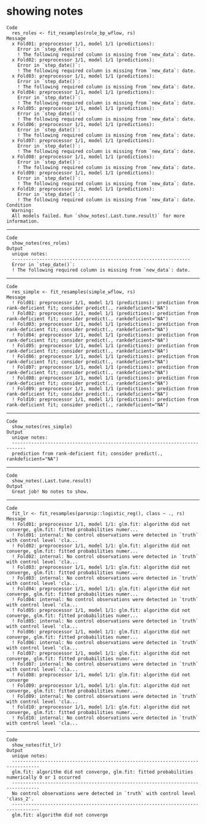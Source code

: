 # showing notes

    Code
      res_roles <- fit_resamples(role_bp_wflow, rs)
    Message
      x Fold01: preprocessor 1/1, model 1/1 (predictions):
        Error in `step_date()`:
        ! The following required column is missing from `new_data`: date.
      x Fold02: preprocessor 1/1, model 1/1 (predictions):
        Error in `step_date()`:
        ! The following required column is missing from `new_data`: date.
      x Fold03: preprocessor 1/1, model 1/1 (predictions):
        Error in `step_date()`:
        ! The following required column is missing from `new_data`: date.
      x Fold04: preprocessor 1/1, model 1/1 (predictions):
        Error in `step_date()`:
        ! The following required column is missing from `new_data`: date.
      x Fold05: preprocessor 1/1, model 1/1 (predictions):
        Error in `step_date()`:
        ! The following required column is missing from `new_data`: date.
      x Fold06: preprocessor 1/1, model 1/1 (predictions):
        Error in `step_date()`:
        ! The following required column is missing from `new_data`: date.
      x Fold07: preprocessor 1/1, model 1/1 (predictions):
        Error in `step_date()`:
        ! The following required column is missing from `new_data`: date.
      x Fold08: preprocessor 1/1, model 1/1 (predictions):
        Error in `step_date()`:
        ! The following required column is missing from `new_data`: date.
      x Fold09: preprocessor 1/1, model 1/1 (predictions):
        Error in `step_date()`:
        ! The following required column is missing from `new_data`: date.
      x Fold10: preprocessor 1/1, model 1/1 (predictions):
        Error in `step_date()`:
        ! The following required column is missing from `new_data`: date.
    Condition
      Warning:
      All models failed. Run `show_notes(.Last.tune.result)` for more information.

---

    Code
      show_notes(res_roles)
    Output
      unique notes:
      -----------------------------------------------------------------
      Error in `step_date()`:
      ! The following required column is missing from `new_data`: date.

---

    Code
      res_simple <- fit_resamples(simple_wflow, rs)
    Message
      ! Fold01: preprocessor 1/1, model 1/1 (predictions): prediction from rank-deficient fit; consider predict(., rankdeficient="NA")
      ! Fold02: preprocessor 1/1, model 1/1 (predictions): prediction from rank-deficient fit; consider predict(., rankdeficient="NA")
      ! Fold03: preprocessor 1/1, model 1/1 (predictions): prediction from rank-deficient fit; consider predict(., rankdeficient="NA")
      ! Fold04: preprocessor 1/1, model 1/1 (predictions): prediction from rank-deficient fit; consider predict(., rankdeficient="NA")
      ! Fold05: preprocessor 1/1, model 1/1 (predictions): prediction from rank-deficient fit; consider predict(., rankdeficient="NA")
      ! Fold06: preprocessor 1/1, model 1/1 (predictions): prediction from rank-deficient fit; consider predict(., rankdeficient="NA")
      ! Fold07: preprocessor 1/1, model 1/1 (predictions): prediction from rank-deficient fit; consider predict(., rankdeficient="NA")
      ! Fold08: preprocessor 1/1, model 1/1 (predictions): prediction from rank-deficient fit; consider predict(., rankdeficient="NA")
      ! Fold09: preprocessor 1/1, model 1/1 (predictions): prediction from rank-deficient fit; consider predict(., rankdeficient="NA")
      ! Fold10: preprocessor 1/1, model 1/1 (predictions): prediction from rank-deficient fit; consider predict(., rankdeficient="NA")

---

    Code
      show_notes(res_simple)
    Output
      unique notes:
      ---------------------------------------------------------------------------
      prediction from rank-deficient fit; consider predict(., rankdeficient="NA")

---

    Code
      show_notes(.Last.tune.result)
    Output
      Great job! No notes to show.

---

    Code
      fit_lr <- fit_resamples(parsnip::logistic_reg(), class ~ ., rs)
    Message
      ! Fold01: preprocessor 1/1, model 1/1: glm.fit: algorithm did not converge, glm.fit: fitted probabilities numer...
      ! Fold01: internal: No control observations were detected in `truth` with control level 'cla...
      ! Fold02: preprocessor 1/1, model 1/1: glm.fit: algorithm did not converge, glm.fit: fitted probabilities numer...
      ! Fold02: internal: No control observations were detected in `truth` with control level 'cla...
      ! Fold03: preprocessor 1/1, model 1/1: glm.fit: algorithm did not converge, glm.fit: fitted probabilities numer...
      ! Fold03: internal: No control observations were detected in `truth` with control level 'cla...
      ! Fold04: preprocessor 1/1, model 1/1: glm.fit: algorithm did not converge, glm.fit: fitted probabilities numer...
      ! Fold04: internal: No control observations were detected in `truth` with control level 'cla...
      ! Fold05: preprocessor 1/1, model 1/1: glm.fit: algorithm did not converge, glm.fit: fitted probabilities numer...
      ! Fold05: internal: No control observations were detected in `truth` with control level 'cla...
      ! Fold06: preprocessor 1/1, model 1/1: glm.fit: algorithm did not converge, glm.fit: fitted probabilities numer...
      ! Fold06: internal: No control observations were detected in `truth` with control level 'cla...
      ! Fold07: preprocessor 1/1, model 1/1: glm.fit: algorithm did not converge, glm.fit: fitted probabilities numer...
      ! Fold07: internal: No control observations were detected in `truth` with control level 'cla...
      ! Fold08: preprocessor 1/1, model 1/1: glm.fit: algorithm did not converge
      ! Fold09: preprocessor 1/1, model 1/1: glm.fit: algorithm did not converge, glm.fit: fitted probabilities numer...
      ! Fold09: internal: No control observations were detected in `truth` with control level 'cla...
      ! Fold10: preprocessor 1/1, model 1/1: glm.fit: algorithm did not converge, glm.fit: fitted probabilities numer...
      ! Fold10: internal: No control observations were detected in `truth` with control level 'cla...

---

    Code
      show_notes(fit_lr)
    Output
      unique notes:
      --------------------------------------------------------------------------------
      glm.fit: algorithm did not converge, glm.fit: fitted probabilities numerically 0 or 1 occurred
      --------------------------------------------------------------------------------
      No control observations were detected in `truth` with control level 'class_2'.
      --------------------------------------------------------------------------------
      glm.fit: algorithm did not converge

